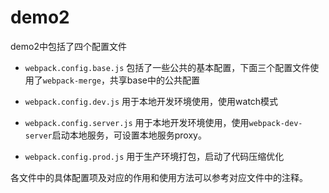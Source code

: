 # demo2

demo2中包括了四个配置文件
- `webpack.config.base.js`
    包括了一些公共的基本配置，下面三个配置文件使用了`webpack-merge`，共享base中的公共配置

- `webpack.config.dev.js`
    用于本地开发环境使用，使用watch模式
- `webpack.config.server.js`
    用于本地开发环境使用，使用`webpack-dev-server`启动本地服务，可设置本地服务proxy。
- `webpack.config.prod.js`
    用于生产环境打包，启动了代码压缩优化

各文件中的具体配置项及对应的作用和使用方法可以参考对应文件中的注释。